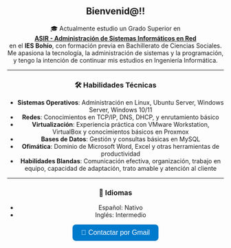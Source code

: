<div align="center">
  <img [![Captura-de-pantalla-2025-06-04-005148.png](https://i.postimg.cc/HLSt03Q7/Captura-de-pantalla-2025-06-04-005148.png)](https://postimg.cc/Lq1f2tQH)
</div>

<h2 align="center"> Bienvenid@!!</h2>

🎓 Actualmente estudio un Grado Superior en  
**[ASIR - Administración de Sistemas Informáticos en Red](https://llegarasalto.com/guiafp/ciclos/IFC-321.html)**  
en el **IES Bohío**, con formación previa en Bachillerato de Ciencias Sociales.  
Me apasiona la tecnología, la administración de sistemas y la programación, y tengo la intención de continuar mis estudios en Ingeniería Informática.

---

### 🛠️ Habilidades Técnicas

- **Sistemas Operativos**: Administración en Linux, Ubuntu Server, Windows Server, Windows 10/11
- **Redes**: Conocimientos en TCP/IP, DNS, DHCP, y enrutamiento básico
- **Virtualización**: Experiencia práctica con VMware Workstation, VirtualBox y conocimientos básicos en Proxmox
- **Bases de Datos**: Gestión y consultas básicas en MySQL
- **Ofimática**: Dominio de Microsoft Word, Excel y otras herramientas de productividad
- **Habilidades Blandas**: Comunicación efectiva, organización, trabajo en equipo, capacidad de adaptación, trato amable y atención al cliente

---

### 💬 Idiomas

- Español: Nativo  
- Inglés: Intermedio

</ul>

<div align="center">
  <a href="https://mail.google.com/mail/?view=cm&fs=1&to=ma.molinamartinezz@gmail.com" target="_blank" style="text-decoration: none;">
    <button style="padding: 10px 20px; font-size: 16px; background-color: #007ACC; color: white; border: none; border-radius: 8px; cursor: pointer; transition: 0.3s;">
      📩 Contactar por Gmail
    </button>
  </a>
</div>

<br>

<div align="center">
  <a href="https://www.linkedin.com/in/tu-perfil" target="_blank" style="margin: 0 10px;">
    <i class="fab fa-linkedin fa-2x" style="color: #0077B5;"></i>
  </a>
  <a href="https://github.com/tu-usuario" target="_blank" style="margin: 0 10px;">
    <i class="fab fa-github fa-2x" style="color: #333;"></i>
  </a>
</div>

